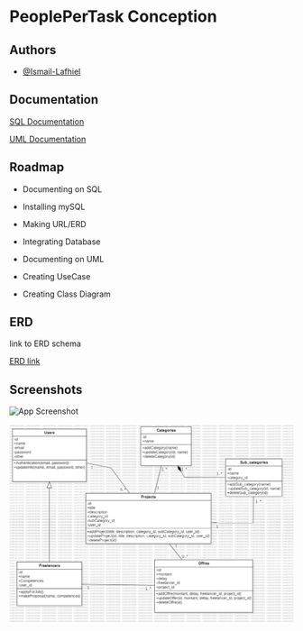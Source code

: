 
# PeoplePerTask Conception



## Authors

- [@Ismail-Lafhiel](https://www.github.com/Ismail-Lafhiel)


## Documentation

[SQL Documentation](https://www.w3schools.com/sql/)

[UML Documentation](https://www.ibm.com/docs/en/dma?topic=diagrams-uml)


## Roadmap

- Documenting on SQL

- Installing mySQL

- Making URL/ERD

- Integrating Database

- Documenting on UML

- Creating UseCase

- Creating Class Diagram



## ERD

link to ERD schema

[ERD link](https://drawsql.app/teams/the-homelander/diagrams/peoplepertask)


## Screenshots

![App Screenshot]([https://i.ibb.co/ZLkkcZ0/Use-Case-Diagram.jpg](https://github.com/Ismail-Lafhiel/PeoplePerTask-Conception/blob/master/UseCaseDiagram.jpg?raw=true)https://github.com/Ismail-Lafhiel/PeoplePerTask-Conception/blob/master/UseCaseDiagram.jpg?raw=true)

![App Screenshot](https://github.com/Ismail-Lafhiel/PeoplePerTask-Conception/blob/master/PeopleperTastClassDiagram.jpg?raw=true)

